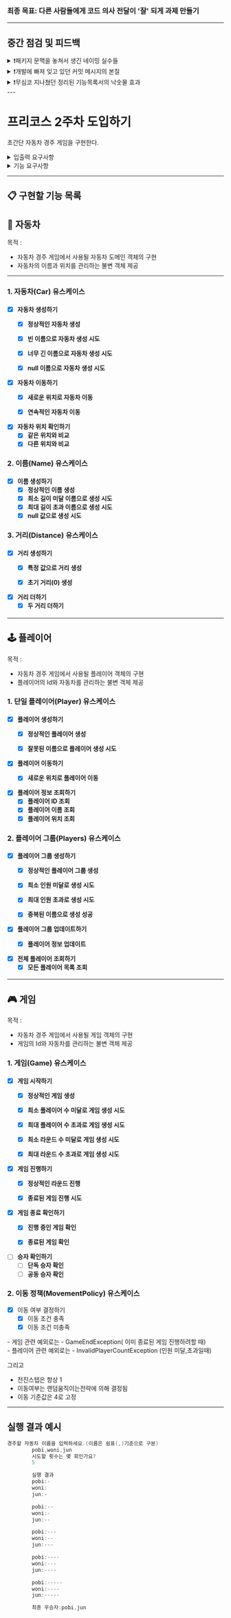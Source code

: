 ### 최종 목표: 다른 사람들에게 코드 의사 전달이 '잘' 되게 과제 만들기

---

## 중간 점검 및 피드백

<details>
<summary> ❗️패키지 문맥을 놓쳐서 생긴 네이밍 실수들</summary>

개발하면서 이름의 의도를 잘 드러내기 위해 이름을 길게 했다. 그러다보니 각각의 클래스들을 합치다 보니 중복된 이름들이 다수 존재했다

## 문제 예시

```java
// 예를들어
class RacingCarGame {
    GamePlayer gamePlayer;
}

class GamePlayer {
    RacingCar car;

    void playGame();
}

class RacingCar {
}

// 결과
// 너무 많은 Racing 문맥 중복
RacingCarGame → GamePlayer → RacingCar
```

🔥 객체들간의 관계를 생각 안 하고 독립적으로 클래스들을 만들어 네이밍을 자세히 만들었더니, 합쳤을 때 중복이름들이 발생해서 오히려 가독성이 떨어졌다.🔥

뒤늦게 깨달아 한숨이 많이 나왔었고, 1주차 피드백 문서를 `중복이름으로 가독성저하 문제해결관점`으로 정독 했다.

- 나자신 그리고 다른사람들과의 소통을 위해서,서 클래스역할,함수역할,변수역할에 대한 `의도`를 드러내어 혼란을 방지한다.
- 의도를 드러낼 수 있다면 이름이 길어져도 좋다. 하지만 길게 해서 `문맥`을 중복해서 혼란을 일으키면 안된다.
    - 예를 들어 클래스 이름이 Order라면 shipOrder라고 메서드 이름을 지을 필요가 없다. - Order라는 중복이 문맥을 끊는다.
    - 짧게 ship이라고 하면 클라이언트에서는 order.ship()라고 호출하며, 간결한 호출의 표현이 된다.

내 문제는 클라이언트를 무시한채, 문맥 중복으로 인해 의도를 드러내지 못했다.

이제는 클라이언트(호출하는 쪽)을 제대로 고려하여 문맥의 의도를 드러내는 것을 목표로 한다.
그렇다면 위의 문제 코드를 어떻게 해결하면 좋을까?

## 문제 예시 - 리팩토링!

먼저 문맥 중복된 부분을 잘라냈다.

```java
class Game {
    Player player;
}

class Player {
    Car car;

    void play();
}

class Car {
}

// 결과
// Racing 문맥이 사라짐, 한편 의도 명확성 증가 
Game->Player->Car
```

사라진 Racing 문맥을 어떻게 살려낼지 코드를 한참 보다가,
2주차 패키지구조가 racingcar로 '왜' 만들어졌을까 고민하니까 racingcar의 맥락을 먼저 제공해준것임을 자각하게됐다.

### 깨달은점

나는 지금까지 각각의 객체에 큰맥락을 포함시키려고 노력했던 것이였다.
제공받은 패키지가 `왜 racingcar로 제공해줬을까?` 생각 못하고 개발하고 있었다.
즉, 패키지의 의미를 외면한채 개발하고 있었다.
이번 기회로 패키지의 활용성을 다시 공부하고 어떻게 더 잘 활용할 수 있을지 고민하면서 개발해야겠다.



</details>


<details>
<summary> ❗개발에 빠져 잊고 있던 커밋 메시지의 본질</summary>

## 내 커밋들.. 잘 안읽히는 것 같다.

내 커밋 메시지를 다시 확인해봤다.
지금 나는 너무 개발에만 빠져 들어 커밋 메세지 작성을 소홀히 하고 있는 것 같다.

- feat: 플레이어가 자동차를 앞으로 움직이는 기능 추가 -> 더 간결하게 할 수 있을 것 같은데? feat인데 기능추가는 중복 인듯?
- feat: 게임넘버제너레이터로부터 숫자 뽑기 기능 추가 -> '누가?' 했는지 드러나지 않아서 아쉽고, 어떻게 개발하는지까지 읽어야하니까 무엇을 개발했는지 한 눈에 안 보이는 문제가 있다.

인사이트를 얻기 위해 여러 글들을 찾아보고 다음과 같이 개선 했다.

> - (변경 전) feat: 플레이어가 자동차를 앞으로 움직이는 기능 추가
> - (변경 후) feat: 플레이어 자동차 이동 구현
>
> - (변경 전) feat: 게임넘버제너레이터로부터 숫자 뽑기 기능 추가
> - (변경 후) feat: 플레이어 랜덤 이동 조건 구현

지금부터라도.. 내 커밋을 볼 사람들을 생각하면서 더 신중하게 작성해야겠다.
아래는 1주차 피드백 문서 내용이다.

### '팀'의 좋은 코드 리뷰 문화는 '작은 커밋'을 작성하는 것에서 비롯된다.

> ### 1. 제목과 본문은 한 줄 띄워 분리하기
>
> 정말 간단할때는 다음과 같이 할 수도 있다
>  - 쌍따옴표 한 개 빼먹었다..--; 수정
>  - 어제부로 저장소 URL이 바뀜. URL 한 개만 업데이트
>
> 하지만! 간단히 안된다면 제목과 본문에 하나의 라인을 띄우자. git log를 찍었을 때 전부 붙여져 뚱뚱히 보인다.

> ### 2. 제목은 영문 기준 50자 내로
> - 가장 간결히 요약된 제목 유도하기

> ### 3. 제목 끝에 '.' 금지
> - 영문법의 문제긴 하다. 하지만 .을 안쓴다면 문장 대신 간결한 구문들로 제목을 지을 수 있다.

> ### 4. 제목은 간결한 구문으로
> 제목: 무엇을 했는지 간단히
> 예를 들어 다음과 같이 작성할 수 있다.
> ```java
> // 1. 기능 추가시
> // 패턴: feat: [기능명] [동작] 기능 추가
> feat: 포인트 적립 계산 기능 추가
> feat: 회원 등급 자동 승급 기능 추가
> feat: 이메일 인증 발송 기능 추가
> 
> // 2. 버그 수정시
> // 패턴: fix: [문제상황] [해결방안] 수정
> fix: 장바구니 상품 중복 추가 방지 로직 수정
> fix: 주문 취소시 재고 미반영 문제 수정
> fix: 회원 포인트 소수점 절사 오류 수정
> 
> // 3. 리팩토링시
> // 패턴: refactor: [대상] [개선사항] 분리/개선
> refactor: 주문 처리 로직 단일 책임 원칙에 따라 분리
> refactor: 상품 조회 메서드 성능 개선
> refactor: 결제 처리 중복 코드 제거
> 
> 잘못된 예시
> // 너무 길고 자세함
> feat: PlayerValidator 클래스를 추가하고 PlayerService에서 검증 로직을 분리하여 단일 책임 원칙을 준수하도록 개선
> // 어떻게에 초점이 맞춰짐
> feat: PlayerValidator 클래스 생성 후 메서드 추가
> ```

> ### 5. 본문은 `어떻게`보다 `무엇을`, `왜`에 맞춰 작성하기
> - `어떻게`는 코드를 보면 알 수 있고, 코드만으로는 `무엇을`,`왜`같은 의도와 맥락을 파악하기 어렵다.
> - 변경 이유를 먼저 알면, 나중에 해당 코드를 수정/제거할 때 더 좋은 판단 가능
> - 제목에서 무엇을 했는지 간단히 설명 했으니, 본문은 왜 했는지 설명하는게 좋음
> - ```java
>   // BAD - 어떻게에 초점
>   PlayerService에 validatePlayersCount 메서드를 추가하고
>   PlayerValidator 클래스로 검증 로직을 이동시킴
>   
>   // GOOD - 무엇을, 왜에 초점
>   플레이어 수 검증 로직을 분리하여 단일 책임 원칙 준수
>   - 플레이어 생성과 검증 책임을 분리하여 코드 응집도 향상
>   - 향후 검증 로직 변경/확장이 용이하도록 개선"
>   ```

    >   ```java

> // BAD
> 게임 라운드 횟수 검증을 위해 if문 추가
>
>   // GOOD
> 게임 라운드 횟수 유효성 검증 추가
>   - 잘못된 라운드 횟수로 인한 게임 진행 버그 방지
>   - 최소1회, 최대 100회로 제한하여 시스템 리소스 보호
>
>

```
- 타입 규칙 - 
feat: 새로운 기능 추가 밍
fix: 버그 수정
refactor: 코드 리팩토링 (기능변경 없음)
style: 코드 포맷팅, 세미콜론 누락 등 스타일 변경
test: 테스트 코드 추가/수정
docs: 문서 수정
chore: 빌드 관련 파일 수정
```

</details>

<details>
<summary> ❗️무심코 지나쳤던 정리된 기능목록서의 낙숫물 효과</summary>

## 발단:

`보기 좋은 네이밍을 고민하다가` → `패키지 구조의 중요성을 깨달음` → `패키지 구조를 잘 설계하는 방법을 고민` → `기능 요구사항을 탄탄히 세우자는 결론`

발단:  보기좋은 네이밍 설계법을 탐구하다가 패키지 구조 설계의 중요성을 배웠고,<br>
어떻게 패키지 구조를 잘 설계할 수 있을지 고민하다가 내린 결론은 바로 `'기능 요구사항을 탄탄히 세우자'` 였다.
<br> 왜 이런 결론을 내렸냐면, 지금까지 내 개발 프로세스는 어땠는지 뒤돌아보니까 못봤던 문제점들이 보이기 시작했다.
전체를 생각을 전혀 안하고, 우선 하나씩 개별 도메인의 요구사항을 구현하면서
그때그때 패키지 구조를 추가해나가고 있었다.
이렇게 독립적으로 기능 요구사항을 추가하다보니 같은 레벨에 있는 패키지들간의 중복된 맥락이 자꾸 생기게 됐다.
이런 실수를 방지하려면 결국 처음부터 과제 진행 요구사항을 제대로 정리하고 시작해야 한다는 동기가 생기게 됐다.

동기가 생기다 보니, 2주차 프로코스 문서를 다시 읽어보게 됐다.

2주차 프리코스 `과제 진행 요구사항1`에 다음과 같이 명시 돼있다.

- `기능을 구현하기 전 README.md에 구현할 기능 목록을 정리해 추가한다.`
- `Git의 커밋 단위는 앞 단계에서 README.md에 정리한 기능 목록 단위로 추가한다.`
- AngularJS Git Commit Message Conventions을 참고해 커밋 메시지를 작성한다.

왜 제목이 `과제 진행`이고, 왜 `요구사항에 1`이 붙었는지 그 이유를 이제야 알 것 같다.<br>
직접적으로 왜 이렇게 해야하는지 알려주지는 않았지만, 제대로 방향을 알려주고 있었다.

구현할 기능 목록의 `정리`에서 `정리`란 `흐트러지거나 혼란스러운 상태에 있는 것을 한 곳에 모으거나 치워서 질서 있는 상태가 되게 함`을 의미한다.

만약 기능 목록 정리를 안한다면, 도미노처럼 혼란이 커질 것이다. `정리 안된 기능 목록`→`패키지 설계` → `클래스 네이밍` → `메서드 네이밍` → `상수 네이밍`

후후.... 나는 망했다. 이거 언제 다 수정하지 ? 밤 새야 되나?

## 나아가기:

어떻게 기능 목록 `정리`를 `잘` 할수 있을까?<br>
인터넷에 찾아본 결과 구체적인 기능을 적을수록 정리된 목록서라는 글을 많이 봤다.
<br> 그래서 나도 구체적으로 작성했었다. 하지만 개발이 완성되고, 메서드의 길이를 줄이기 위해 분리해낼 수록 목록서를 수정하는 번거로움이 많았다.

```java
// 작성했었던 기능 목록서
[x]게임 횟수,자동차들을 받아 자신을 생성한다.
        -게임횟수그리고자동차들입력받으면_생성한다
        -자동차최대5대초과시_예외처리
        -자동차최소2대미만시_예외처리
        -게임횟수100번초과시_예외처리
        -게임횟수1번미만시_예외처리
```

누군가 피드백을 해줬으면 좋겠다 생각했을 때!
1주차 코드 리뷰하는 사람들의 기능 목록서 작성들을 수십 개 정독 했다.

다양한 사람들의 목록서를 읽을 수록, 정리 된 목록서가 무엇인지 피드백을 받았고 내 생각을 정리했다.

### `정리 된 기능 목록`이란

> <h3>1.적절한 추상화 수준을 유지하는 목록</h3>
> - 너무 세부적이지 않아 리팩토링 시 수정이 빈번하지 않음
> - 하나의 책임을 명확하게 표현하는 수준으로 작성
> ````java서
>   // 예시:
>   기존: "게임횟수그리고자동차들입력받으면_생성한다"
>   개선: "게임 설정값 검증하기"
> ````


> <h3>2. 도메인 맥락을 반영하는 목록</h3>
>  - 비즈니스 요구사항을 기준으로 기능을 구분
>  - 패키지 구조 설계의 기반이 될 수 있는 수준
> ````java
>    // 예시:
>   - [게임 설정]
>    - 게임 설정값 검증하기
>    - 자동차 대수 검증하기
>    - 게임 횟수 검증하기
> ````


> <h3>3. 관련 기능끼리 그룹화된 목록</h3>
>  - 연관된 기능들을 카테고리로 묶어서 표현
>  - 패키지 간 중복된 맥락이 생기지 않도록 사전에 방지
> ````java
>    // 예시:
>   - [게임 진행]
>    - 자동차 이동하기
>    - 라운드 진행하기
>   - [게임 결과]
>    - 우승자 판단하기
>    - 게임 결과 출력하기
> ````
>




</details>
---

# 프리코스 2주차 도입하기

초간단 자동차 경주 게임을 구현한다.



<details>
<summary> 입출력 요구사항</summary>

## 입력

경주할 자동차 이름을 쉼표(,)로 구분하여 여러개 받는다.
게임 시도할 횟수를 정수 1~20까지만 입력 받을 수 있다.

- 사용자가 입력하는 값은 camp.nextstep.edu.missionutils.Console의 readLine()을 활용한다.

## 출력

- 차수별로 실행 결과를 "{이름} : {이동횟수}" 형식으로 사용자 수 만큼 출력한다.
    - 이동횟수는 "-" 갯수이고, 문자를 붙여서 출력해야한다.
    - 이동횟수가 없을 경우 ""으로 처리한다.

```java
// 차수별 실행 결과
pobi:--
        woni:----
        jun: 
```

- 최종 우승자를 마지막에 출력하고, 게임을 종료한다.

```java
최종 우승자:pobi,jun
```

</details>

<details>
<summary> 기능 요구사항</summary>

# 기능 요구사항

## 자동차 경주 애플리케이션

- 게임 횟수가 주어지고 이 횟수만큼 자동차가 행동을 한다.
- 자동차는 n대 존재한다.
    - (0 < n <6)
- 자동차가 전진한다.
- 자동차가 멈춘다.
- 자동차는 이름이 있다.
- 전진한 자동차 이름, 전진한 횟수를 함께 출력한다.
- 사용자는 총 이동 횟수를 입력한다.
- 자동차 전진 조건은 도출된 무작위 값이 4 이상인 경우다
    - (0~9 사이로 무작위 값을 구한다.)
- 자동차 경주 게임을 완료된 후, 우승자를 출력한다.성
    - (우승자는 한 명 이상일 수 있다.)
    - 우승자가 여러 명일 경우 쉼표(,)를 이용하여 구분한다.
- 사용자가 잘못된 값을 입력할 경우 IllegalArgumentException을 발생시킨 후 애플리케이션은 종료되어야 한다.

</details>

---

## 📋 구현할 기능 목록

## 🚗 자동차

목적 :

- 자동차 경주 게임에서 사용될 자동차 도메인 객체의 구현
- 자동차의 이름과 위치를 관리하는 불변 객체 제공

---

<h3>1. 자동차(Car) 유스케이스 </h3>
<h4>

- [x] 자동차 생성하기
    - [x] 정상적인 자동차 생성
    - [x] 빈 이름으로 자동차 생성 시도
    - [x] 너무 긴 이름으로 자동차 생성 시도
    - [x]  null 이름으로 자동차 생성 시도


- [x] 자동차 이동하기
    - [x] 새로운 위치로 자동차 이동
    - [x] 연속적인 자동차 이동


- [x] 자동차 위치 확인하기
    - [x] 같은 위치와 비교
    - [x] 다른 위치와 비교
      </h4>

<h3>2. 이름(Name) 유스케이스</h3>

<h4>

- [x] 이름 생성하기
    - [x] 정상적인 이름 생성
    - [x] 최소 길이 미달 이름으로 생성 시도
    - [x] 최대 길이 초과 이름으로 생성 시도
    - [x] null 값으로 생성 시도

</h4>



<h3>3. 거리(Distance) 유스케이스 </h3>

<h4>

- [x]  거리 생성하기
    - [x] 특정 값으로 거리 생성
    - [x] 초기 거리(0) 생성


- [x] 거리 더하기
    - [x] 두 거리 더하기

</h4>

---

## 🕹️ 플레이어

목적 :

- 자동차 경주 게임에서 사용될 플레이어 객체의 구현
- 플레이어의 Id와 자동차를 관리하는 불변 객체 제공

<h3>1. 단일 플레이어(Player) 유스케이스 </h3>

<h4>

- [x] 플레이어 생성하기
    - [x] 정상적인 플레이어 생성
    - [x] 잘못된 이름으로 플레이어 생성 시도


- [x] 플레이어 이동하기
    - [x] 새로운 위치로 플레이어 이동


- [x] 플레이어 정보 조회하기
    - [x] 플레이어 ID 조회
    - [x] 플레이어 이름 조회
    - [x] 플레이어 위치 조회
      </h4>

<h3>2. 플레이어 그룹(Players) 유스케이스 </h3>

<h4>

- [x] 플레이어 그룹 생성하기
    - [x] 정상적인 플레이어 그룹 생성
    - [x] 최소 인원 미달로 생성 시도
    - [x] 최대 인원 초과로 생성 시도
    - [x] 중복된 이름으로 생성 성공


- [x] 플레이어 그룹 업데이트하기
    - [x] 플레이어 정보 업데이트


- [x] 전체 플레이어 조회하기
    - [x] 모든 플레이어 목록 조회

</h4>

---

## 🎮 게임

목적 :

- 자동차 경주 게임에서 사용될 게임 객체의 구현
- 게임의 Id와 자동차를 관리하는 불변 객체 제공

<h3>1. 게임(Game) 유스케이스</h3>

<h4>

- [x] 게임 시작하기
    - [x] 정상적인 게임 생성
    - [x] 최소 플레이어 수 미달로 게임 생성 시도
    - [x] 최대 플레이어 수 초과로 게임 생성 시도
    - [x] 최소 라운드 수 미달로 게임 생성 시도
    - [x] 최대 라운드 수 초과로 게임 생성 시도


- [x] 게임 진행하기
    - [x] 정상적인 라운드 진행
    - [x] 종료된 게임 진행 시도


- [x] 게임 종료 확인하기
    - [x] 진행 중인 게임 확인
    - [x] 종료된 게임 확인


- [ ] 승자 확인하기
    - [ ] 단독 승자 확인
    - [ ]  공동 승자 확인

<h3>2. 이동 정책(MovementPolicy) 유스케이스</h3>

- [x] 이동 여부 결정하기
    - [x] 이동 조건 충족
    - [x] 이동 조건 미충족

</h4>
- 게임 관련 예외로는 - GameEndException( 이미 종료된 게임 진행하려할 때)
<br>
- 플레이어 관련 예외로는 - InvalidPlayerCountException (인원 미달,초과일때)

그리고

- 전진스텝은 항상 1
- 이동여부는 랜덤움직이는전략에 의해 결정됨
- 이동 기준값은 4로 고정

---

## 실행 결과 예시

```java
경주할 자동차 이름을 입력하세요.(이름은 쉼표(,)기준으로 구분)
        pobi,woni,jun
        시도할 횟수는 몇 회인가요?
        5

        실행 결과
        pobi:-
        woni:
        jun:-

        pobi:--
        woni:-
        jun:--

        pobi:---
        woni:--
        jun:---

        pobi:----
        woni:---
        jun:----

        pobi:-----
        woni:----
        jun:-----

        최종 우승자:pobi,jun
```